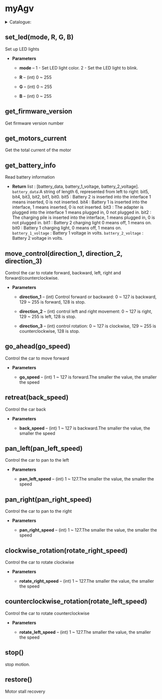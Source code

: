 # myAgv

<details>
<summary>Catalogue:</summary>

- [myAgv](#myagv)
  - [set\_led(mode, R, G, B)](#set_ledmode-r-g-b)
  - [get\_firmware\_version](#get_firmware_version)
  - [get\_motors\_current](#get_motors_current)
  - [get\_battery\_info](#get_battery_info)
  - [move\_control(direction\_1, direction\_2, direction\_3)](#move_controldirection_1-direction_2-direction_3)
  - [go\_ahead(go\_speed)](#go_aheadgo_speed)
  - [retreat(back\_speed)](#retreatback_speed)
  - [pan\_left(pan\_left\_speed)](#pan_leftpan_left_speed)
  - [pan\_right(pan\_right\_speed)](#pan_rightpan_right_speed)
  - [clockwise\_rotation(rotate\_right\_speed)](#clockwise_rotationrotate_right_speed)
  - [counterclockwise\_rotation(rotate\_left\_speed)](#counterclockwise_rotationrotate_left_speed)
  - [stop()](#stop)
  - [restore()](#restore)

</details>

## set_led(mode, R, G, B)

Set up LED lights

- **Parameters**

  - **mode** – 1 - Set LED light color. 2 - Set the LED light to blink.

  - **R** – (int) 0 ~ 255

  - **G** – (int) 0 ~ 255

  - **B** – (int) 0 ~ 255

## get_firmware_version

Get firmware version number

## get_motors_current

Get the total current of the motor

## get_battery_info

Read battery information

- **Return**
  list : [battery_data, battery_1_voltage, battery_2_voltage].
  `battery_data`:A string of length 6, represented from left to right: bit5, bit4, bit3, bit2, bit1, bit0.
  bit5 : Battery 2 is inserted into the interface 1 means inserted, 0 is not inserted.
  bit4 : Battery 1 is inserted into the interface, 1 means inserted, 0 is not inserted.
  bit3 : The adapter is plugged into the interface 1 means plugged in, 0 not plugged in.
  bit2 : The charging pile is inserted into the interface, 1 means plugged in, 0 is not plugged in.
  bit1 : Battery 2 charging light 0 means off, 1 means on.
  bit0 : Battery 1 charging light, 0 means off, 1 means on.
  `battery_1_voltage` : Battery 1 voltage in volts.
  `battery_2_voltage` : Battery 2 voltage in volts.

## move_control(direction_1, direction_2, direction_3)

Control the car to rotate forward, backward, left, right and forward/counterclockwise.

- **Parameters**

  - **direction_1** – (int) Control forward or backward: 0 ~ 127 is backward, 129 ~ 255 is forward, 128 is stop.

  - **direction_2** – (int) control left and right movement: 0 ~ 127 is right, 129 ~ 255 is left, 128 is stop.

  - **direction_3** – (int) control rotation: 0 ~ 127 is clockwise, 129 ~ 255 is counterclockwise, 128 is stop.

## go_ahead(go_speed)

Control the car to move forward

- **Parameters**

  - **go_speed** – (int) 1 ~ 127 is forward.The smaller the value, the smaller the speed

## retreat(back_speed)

Control the car back

- **Parameters**

  - **back_speed** – (int) 1 ~ 127 is backward.The smaller the value, the smaller the speed

## pan_left(pan_left_speed)

Control the car to pan to the left

- **Parameters**

  - **pan_left_speed** – (int) 1 ~ 127.The smaller the value, the smaller the speed

## pan_right(pan_right_speed)

Control the car to pan to the right

- **Parameters**

  - **pan_right_speed** – (int) 1 ~ 127.The smaller the value, the smaller the speed

## clockwise_rotation(rotate_right_speed)

Control the car to rotate clockwise

- **Parameters**

  - **rotate_right_speed** – (int) 1 ~ 127.The smaller the value, the smaller the speed

## counterclockwise_rotation(rotate_left_speed)

Control the car to rotate counterclockwise

- **Parameters**

  - **rotate_left_speed** – (int) 1 ~ 127.The smaller the value, the smaller the speed

## stop()

stop motion.

## restore()

Motor stall recovery
